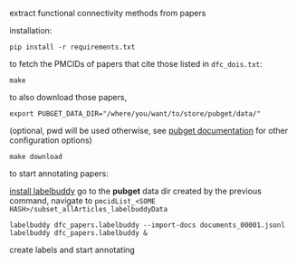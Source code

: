 extract functional connectivity methods from papers

installation:

```
pip install -r requirements.txt
```

to fetch the PMCIDs of papers that cite those listed in `dfc_dois.txt`:

```
make
```

to also download those papers, 
```
export PUBGET_DATA_DIR="/where/you/want/to/store/pubget/data/"
```
(optional, pwd will be used otherwise, see [pubget documentation](https://neuroquery.github.io/pubget/) for other configuration options)
```
make download
```

to start annotating papers:

[install labelbuddy](https://jeromedockes.github.io/labelbuddy/labelbuddy/current/installation/)
go to the **pubget** data dir created by the previous command, navigate to `pmcidList_<SOME HASH>/subset_allArticles_labelbuddyData`

```
labelbuddy dfc_papers.labelbuddy --import-docs documents_00001.jsonl
labelbuddy dfc_papers.labelbuddy &
```

create labels and start annotating
